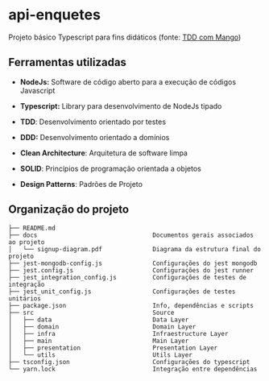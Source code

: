 # api-enquetes

Projeto básico Typescript para fins didáticos (fonte: [TDD com Mango](https://www.udemy.com/course/tdd-com-mango/?referralCode=B53CE5CA2B9AFA5A6FA1))

## Ferramentas utilizadas

*   **NodeJs:** Software de código aberto para a execução de códigos Javascript

*   **Typescript:** Library para desenvolvimento de NodeJs tipado

*   **TDD**: Desenvolvimento orientado por testes 

*   **DDD:** Desenvolvimento orientado a domínios

*   **Clean Architecture**: Arquitetura de software limpa

*   **SOLID**: Princípios de programação orientada a objetos

*   **Design Patterns**: Padrões de Projeto

## Organização do projeto

    ├── README.md 
    ├── docs                                Documentos gerais associados ao projeto
    │   └── signup-diagram.pdf              Diagrama da estrutura final do projeto
    ├── jest-mongodb-config.js              Configurações do jest mongodb
    ├── jest.config.js                      Configurações do jest runner
    ├── jest_integration_config.js          Configurações de testes de integração
    ├── jest_unit_config.js                 Configurações de testes unitários
    ├── package.json                        Info, dependências e scripts
    ├── src                                 Source
    │   ├── data                            Data Layer
    │   ├── domain                          Domain Layer
    │   ├── infra                           Infraestructure Layer
    │   ├── main                            Main Layer
    │   ├── presentation                    Presentation Layer
    │   └── utils                           Utils Layer
    ├── tsconfig.json                       Configurações do typescript
    └── yarn.lock                           Integração entre dependências
